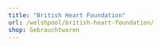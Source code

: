 ```yaml
---
title: "British Heart Foundation"
url: /welshpool/british-heart-foundation/
shop: Gebrauchtwaren
---
```


